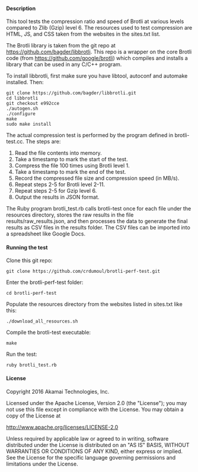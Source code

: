 #### Description

This tool tests the compression ratio and speed of Brotli at various levels compared to Zlib (Gzip) level 6.
The resources used to test compression are HTML, JS, and CSS taken from the websites in the sites.txt list.

The Brotli library is taken from the git repo at https://github.com/bagder/libbrotli. This repo is a wrapper on the core Brotli code (from https://github.com/google/brotli) which compiles and installs a library that can be used in any C/C++ program.

To install libbrotli, first make sure you have libtool, autoconf and automake installed. Then:

	git clone https://github.com/bagder/libbrotli.git
	cd libbrotli
	git checkout e992cce
	./autogen.sh
	./configure
	make
	sudo make install

The actual compression test is performed by the program defined in brotli-test.cc. The steps are:

1. Read the file contents into memory.
2. Take a timestamp to mark the start of the test.
3. Compress the file 100 times using Brotli level 1.
4. Take a timestamp to mark the end of the test.
5. Record the compressed file size and compression speed (in MB/s).
6. Repeat steps 2-5 for Brotli level 2-11.
7. Repeat steps 2-5 for Gzip level 6.
8. Output the results in JSON format.

The Ruby program brotli_test.rb calls brotli-test once for each file under the resources directory, stores the raw results in the file results/raw_results.json, and then processes the data to generate the final results as CSV files in the results folder. The CSV files can be imported into a spreadsheet like Google Docs.

#### Running the test

Clone this git repo:

	git clone https://github.com/crdumoul/brotli-perf-test.git
	
Enter the brotli-perf-test folder:

	cd brotli-perf-test

Populate the resources directory from the websites listed in sites.txt like this:

	./download_all_resources.sh

Compile the brotli-test executable:

	make

Run the test:

	ruby brotli_test.rb

#### License

Copyright 2016 Akamai Technologies, Inc.

   Licensed under the Apache License, Version 2.0 (the "License");
   you may not use this file except in compliance with the License.
   You may obtain a copy of the License at

   http://www.apache.org/licenses/LICENSE-2.0

   Unless required by applicable law or agreed to in writing, software
   distributed under the License is distributed on an "AS IS" BASIS,
   WITHOUT WARRANTIES OR CONDITIONS OF ANY KIND, either express or implied.
   See the License for the specific language governing permissions and
   limitations under the License.
